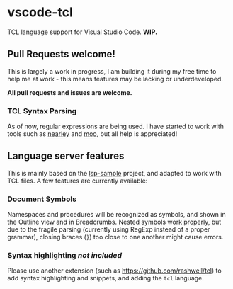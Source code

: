 # vscode-tcl

TCL language support for Visual Studio Code. **WIP.**

## Pull Requests welcome!

This is largely a work in progress, I am building it during my free time to
help me at work - this means features may be lacking or underdeveloped.

**All pull requests and issues are welcome.**

### TCL Syntax Parsing

As of now, regular expressions are being used. I have started to work with
tools such as [nearley] and [moo], but all help is appreciated!

## Language server features

This is mainly based on the [lsp-sample] project, and adapted to work with
TCL files. A few features are currently available:

### Document Symbols

Namespaces and procedures will be recognized as symbols, and shown in the
Outline view and in Breadcrumbs. Nested symbols work properly, but due to
the fragile parsing (currently using RegExp instead of a proper grammar),
closing braces (`}`) too close to one another might cause errors.

[nearley]: https://nearley.js.org/
[moo]: https://github.com/no-context/moo
[lsp-sample]: https://github.com/Microsoft/vscode-extension-samples/tree/master/lsp-sample

### Syntax highlighting *not included*

Please use another extension (such as <https://github.com/rashwell/tcl>)
to add syntax highlighting and snippets, and adding the `tcl` language.
